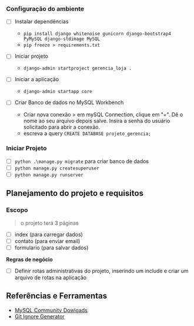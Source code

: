 ### Configuração do ambiente

- [ ] Instalar dependências 
  - `pip install django whitenoise gunicorn django-bootstrap4 PyMySQL django-stdimage MySQL`
  - `pip freeze > requirements.txt`
- [ ] Iniciar projeto
  - `django-admin startproject gerencia_loja .`
- [ ] Iniciar a aplicação
  - `django-admin startapp core`

- [ ] Criar Banco de dados no MySQL Workbench
  - Criar nova conexão > em mySQL Connection, clique em "+". Dê o nome ao seu arquivo depois salve. Insira a senha do usuário solicitado para abrir a conexão.
  - escreva a query `CREATE DATABASE projeto_gerencia;`

### Iniciar Projeto

- [ ] `python .\manage.py migrate` para criar banco de dados
- [ ] `python manage.py createsuperuser`
- [ ] `python manage.py runserver`

## Planejamento do projeto e requisitos

### Escopo
> o projeto terá 3 páginas
- [ ] index (para carregar dados)
- [ ] contato (para enviar email)
- [ ] formulario (para salvar dados)

**Regras de negócio**

- [ ] Definir rotas administrativas do projeto, inserindo um include e criar um arquivo de rotas na aplicação

## Referências e Ferramentas

- [MySQL Community Dowloads](https://dev.mysql.com/downloads/)
- [Git Ignore Generator](https://mrkandreev.name/snippets/gitignore-generator/#Python,Django,VirtualEnv,PyCharm+all,VisualStudioCode)